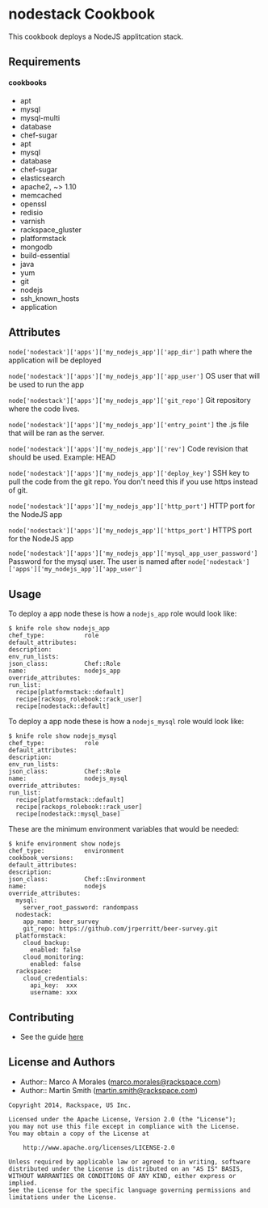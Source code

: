 nodestack Cookbook
==================
This cookbook deploys a NodeJS applitcation stack.

Requirements
------------

#### cookbooks
- apt
- mysql
- mysql-multi
- database
- chef-sugar
- apt
- mysql
- database
- chef-sugar
- elasticsearch
- apache2, ~> 1.10
- memcached
- openssl
- redisio
- varnish
- rackspace_gluster
- platformstack
- mongodb
- build-essential
- java
- yum
- git
- nodejs
- ssh_known_hosts
- application


Attributes
----------

`node['nodestack']['apps']['my_nodejs_app']['app_dir']` path where the application will be deployed

`node['nodestack']['apps']['my_nodejs_app']['app_user']` OS user that will be used to run the app

`node['nodestack']['apps']['my_nodejs_app']['git_repo']` Git repository where the code lives.

`node['nodestack']['apps']['my_nodejs_app']['entry_point']` the .js file that will be ran as the server.

`node['nodestack']['apps']['my_nodejs_app']['rev']` Code revision that should be used. Example: HEAD

`node['nodestack']['apps']['my_nodejs_app']['deploy_key']` SSH key to pull the code from the git repo. You don't need this if you use https instead of git.

`node['nodestack']['apps']['my_nodejs_app']['http_port']` HTTP port for the NodeJS app

`node['nodestack']['apps']['my_nodejs_app']['https_port']` HTTPS port for the NodeJS app

`node['nodestack']['apps']['my_nodejs_app']['mysql_app_user_password']` Password for the mysql user. The user is named after `node['nodestack']['apps']['my_nodejs_app']['app_user']`


Usage
-----
To deploy a app node these is how a `nodejs_app` role would look like:
```text
$ knife role show nodejs_app
chef_type:           role
default_attributes:
description:
env_run_lists:
json_class:          Chef::Role
name:                nodejs_app
override_attributes:
run_list:
  recipe[platformstack::default]
  recipe[rackops_rolebook::rack_user]
  recipe[nodestack::default]
```

To deploy a app node these is how a `nodejs_mysql` role would look like:
```text
$ knife role show nodejs_mysql
chef_type:           role
default_attributes:
description:
env_run_lists:
json_class:          Chef::Role
name:                nodejs_mysql
override_attributes:
run_list:
  recipe[platformstack::default]
  recipe[rackops_rolebook::rack_user]
  recipe[nodestack::mysql_base]
```

These are the minimum environment variables that would be needed:
```text
$ knife environment show nodejs
chef_type:           environment
cookbook_versions:
default_attributes:
description:
json_class:          Chef::Environment
name:                nodejs
override_attributes:
  mysql:
    server_root_password: randompass
  nodestack:
    app_name: beer_survey
    git_repo: https://github.com/jrperritt/beer-survey.git
  platformstack:
    cloud_backup:
      enabled: false
    cloud_monitoring:
      enabled: false
  rackspace:
    cloud_credentials:
      api_key:  xxx
      username: xxx
```

Contributing
------------
* See the guide [here](https://github.com/rackspace-cookbooks/contributing/blob/master/CONTRIBUTING.md)

License and Authors
-------------------
- Author:: Marco A Morales (marco.morales@rackspace.com)
- Author:: Martin Smith (martin.smith@rackspace.com)

```text
Copyright 2014, Rackspace, US Inc.

Licensed under the Apache License, Version 2.0 (the "License");
you may not use this file except in compliance with the License.
You may obtain a copy of the License at

    http://www.apache.org/licenses/LICENSE-2.0

Unless required by applicable law or agreed to in writing, software
distributed under the License is distributed on an "AS IS" BASIS,
WITHOUT WARRANTIES OR CONDITIONS OF ANY KIND, either express or implied.
See the License for the specific language governing permissions and
limitations under the License.
```
